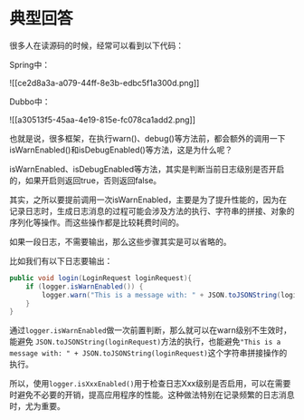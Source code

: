 # 典型回答


很多人在读源码的时候，经常可以看到以下代码：



Spring中：

![[ce2d8a3a-a079-44ff-8e3b-edbc5f1a300d.png]]



Dubbo中：

![[a30513f5-45aa-4e19-815e-fc078ca1add2.png]]



也就是说，很多框架，在执行warn()、debug()等方法前，都会额外的调用一下isWarnEnabled()和isDebugEnabled()等方法，这是为什么呢？



isWarnEnabled、isDebugEnabled等方法，其实是判断当前日志级别是否开启的，如果开启则返回true，否则返回false。



其实，之所以要提前调用一次isWarnEnabled，主要是为了提升性能的，因为在记录日志时，生成日志消息的过程可能会涉及方法的执行、字符串的拼接、对象的序列化等操作。而这些操作都是比较耗费时间的。



如果一段日志，不需要输出，那么这些步骤其实是可以省略的。



比如我们有以下日志要输出：



```java
public void login(LoginRequest loginRequest){
    if (logger.isWarnEnabled()) {
        logger.warn("This is a message with: " + JSON.toJSONString(loginRequest));
    }
}
```



通过`logger.isWarnEnabled`做一次前置判断，那么就可以在warn级别不生效时，能避免 `JSON.toJSONString(loginRequest)`方法的执行，也能避免`"This is a message with: " + JSON.toJSONString(loginRequest)`这个字符串拼接操作的执行。



所以，使用`logger.isXxxEnabled()`用于检查日志Xxx级别是否启用，可以在需要时避免不必要的开销，提高应用程序的性能。这种做法特别在记录频繁的日志消息时，尤为重要。

